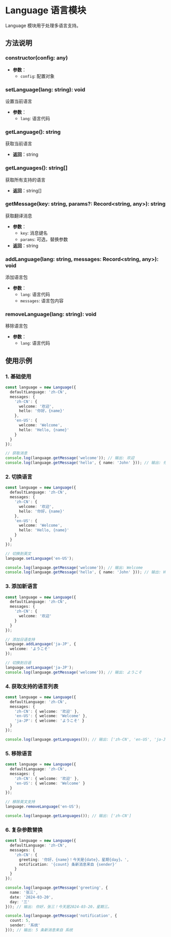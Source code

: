 # Language 语言模块

Language 模块用于处理多语言支持。

## 方法说明

### constructor(config: any)
- **参数**：
  - `config`: 配置对象

### setLanguage(lang: string): void
设置当前语言
- **参数**：
  - `lang`: 语言代码

### getLanguage(): string
获取当前语言
- **返回**：string

### getLanguages(): string[]
获取所有支持的语言
- **返回**：string[]

### getMessage(key: string, params?: Record<string, any>): string
获取翻译消息
- **参数**：
  - `key`: 消息键名
  - `params`: 可选，替换参数
- **返回**：string

### addLanguage(lang: string, messages: Record<string, any>): void
添加语言包
- **参数**：
  - `lang`: 语言代码
  - `messages`: 语言包内容

### removeLanguage(lang: string): void
移除语言包
- **参数**：
  - `lang`: 语言代码

## 使用示例

### 1. 基础使用
```typescript
const language = new Language({
  defaultLanguage: 'zh-CN',
  messages: {
    'zh-CN': {
      welcome: '欢迎',
      hello: '你好，{name}'
    },
    'en-US': {
      welcome: 'Welcome',
      hello: 'Hello, {name}'
    }
  }
});

// 获取消息
console.log(language.getMessage('welcome')); // 输出: 欢迎
console.log(language.getMessage('hello', { name: 'John' })); // 输出: 你好，John
```

### 2. 切换语言
```typescript
const language = new Language({
  defaultLanguage: 'zh-CN',
  messages: {
    'zh-CN': {
      welcome: '欢迎',
      hello: '你好，{name}'
    },
    'en-US': {
      welcome: 'Welcome',
      hello: 'Hello, {name}'
    }
  }
});

// 切换到英文
language.setLanguage('en-US');

console.log(language.getMessage('welcome')); // 输出: Welcome
console.log(language.getMessage('hello', { name: 'John' })); // 输出: Hello, John
```

### 3. 添加新语言
```typescript
const language = new Language({
  defaultLanguage: 'zh-CN',
  messages: {
    'zh-CN': {
      welcome: '欢迎'
    }
  }
});

// 添加日语支持
language.addLanguage('ja-JP', {
  welcome: 'ようこそ'
});

// 切换到日语
language.setLanguage('ja-JP');
console.log(language.getMessage('welcome')); // 输出: ようこそ
```

### 4. 获取支持的语言列表
```typescript
const language = new Language({
  defaultLanguage: 'zh-CN',
  messages: {
    'zh-CN': { welcome: '欢迎' },
    'en-US': { welcome: 'Welcome' },
    'ja-JP': { welcome: 'ようこそ' }
  }
});

console.log(language.getLanguages()); // 输出: ['zh-CN', 'en-US', 'ja-JP']
```

### 5. 移除语言
```typescript
const language = new Language({
  defaultLanguage: 'zh-CN',
  messages: {
    'zh-CN': { welcome: '欢迎' },
    'en-US': { welcome: 'Welcome' }
  }
});

// 移除英文支持
language.removeLanguage('en-US');

console.log(language.getLanguages()); // 输出: ['zh-CN']
```

### 6. 复杂参数替换
```typescript
const language = new Language({
  defaultLanguage: 'zh-CN',
  messages: {
    'zh-CN': {
      greeting: '你好，{name}！今天是{date}，星期{day}。',
      notification: '{count} 条新消息来自 {sender}'
    }
  }
});

console.log(language.getMessage('greeting', {
  name: '张三',
  date: '2024-03-20',
  day: '三'
})); // 输出: 你好，张三！今天是2024-03-20，星期三。

console.log(language.getMessage('notification', {
  count: 5,
  sender: '系统'
})); // 输出: 5 条新消息来自 系统
``` 